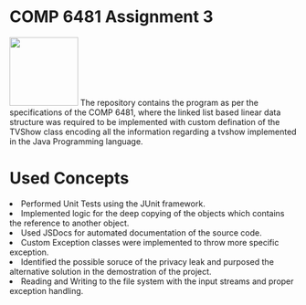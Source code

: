 # COMP 6481 Assignment 3
<img src="https://sareenv-projects.s3.amazonaws.com/images/tvshow.jpeg" style="height: 120px"/>
The repository contains the program as per the specifications of the COMP 6481, where the linked list based linear data structure was required to be implemented with custom defination of the TVShow class encoding all the information regarding a tvshow implemented in the Java Programming language. 

# Used Concepts 
<li> Performed Unit Tests using the JUnit framework. </li>
<li> Implemented logic for the deep copying of the objects which contains the reference to another object.</li>
<li> Used JSDocs for automated documentation of the source code. </li>
<li> Custom Exception classes were implemented to throw more specific exception.</li>
<li> Identified the possible soruce of the privacy leak and purposed the alternative solution in the demostration of the project. </li>
<li> Reading and Writing to the file system with the input streams and proper exception handling.  </li>

